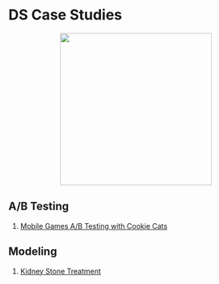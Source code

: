 # DS Case Studies
<p align="center">
  <img src="https://accesto.com/images/case_study_list.svg" height="300px">
</p>

## A/B Testing
1. [Mobile Games A/B Testing with Cookie Cats](https://github.com/vanessaaleung/ds-case-studies/tree/master/ab-testing/mobile-cookie-cats)

## Modeling
1. [Kidney Stone Treatment](https://github.com/vanessaaleung/ds-case-studies/tree/master/modeling/kidney-stone-treatment)
